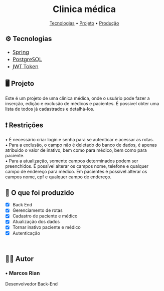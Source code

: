 <h1 align="center">
  Clinica médica
</h1>

<p align="center">
 <a href="#tecnologias">Tecnologias</a> • 
 <a href="#project">Projeto</a> • 
 <a href="#contribuicao">Produção</a>
</p>

<h2 id="tecnologias"> ⚙ Tecnologias</h2>

  <ul>
      <li><a style="font-family: Segoe UI; font-size: 17px" href="https://spring.io/projects/spring-framework">Spring</a></li>
      <li><a style="font-family: Segoe UI; font-size: 17px" href="https://www.postgresql.org/">PostgreSQL</a></li>
      <li><a style="font-family: Segoe UI; font-size: 17px" href="https://jwt.io/">JWT Token</a></li>
  </ul>

<h2 id="project"> 🖥 Projeto </h2>

  <p align="left">Este é um projeto de uma clínica médica, onde o usuário pode fazer a inserção, edição e exclusão de médicos e pacientes. É possivel obter uma lista de todos já cadastrados e detalhá-los.</p>

<h2 id="restricao">❗ Restrições</h2>

  <p>
  • É necessário criar login e senha para se autenticar e acessar as rotas. <br/>
  • Para a exclusão, o campo não é deletado do banco de dados, é apenas atribuido o valor de inativo, bem como para médico, bem como para paciente. <br/>
  • Para a atualização, somente campos determinados podem ser preenchidos. É possível alterar os campos nome, telefone e qualquer campo de endereço para médico. Em pacientes é possível alterar os campos nome, cpf e qualquer campo de endereço.
  </p>

<h2 id="contribuicao"> 🔧 O que foi produzido </h2>

  - [x] Back End
  - [x] Gerenciamento de rotas
  - [x] Cadastro de paciente e médico
  - [x] Atualização dos dados
  - [x] Tornar inativo paciente e médico
  - [x] Autenticação

<br>

<h2> 👨‍💻 Autor </h2>
<h3> • Marcos Rian </h3>
<p>Desenvolvedor Back-End</p>
